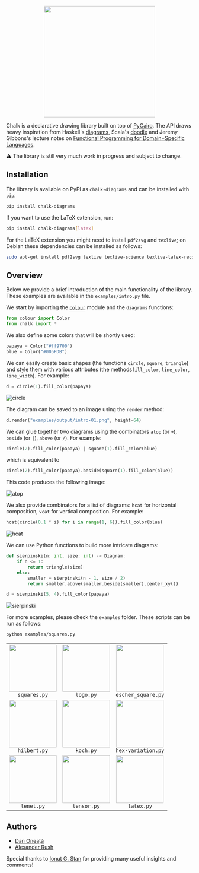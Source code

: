<p align="center"><img src="https://raw.githubusercontent.com/danoneata/chalk/master/examples/output/logo-sm.png" width=300></p>

Chalk is a declarative drawing library built on top of [PyCairo](https://pycairo.readthedocs.io).
The API draws heavy inspiration from
Haskell's [diagrams](https://diagrams.github.io/),
Scala's [doodle](https://github.com/creativescala/doodle/) and
Jeremy Gibbons's lecture notes on [Functional Programming for Domain−Specific Languages](http://www.cs.ox.ac.uk/publications/publication7583-abstract.html).

⚠️ The library is still very much work in progress and subject to change.

## Installation

The library is available on PyPI as `chalk-diagrams` and can be installed with `pip`:
```bash
pip install chalk-diagrams
```
If you want to use the LaTeX extension, run:
```bash
pip install chalk-diagrams[latex]
```
For the LaTeX extension you might need to install `pdf2svg` and `texlive`;
on Debian these dependencies can be installed as follows:
```bash
sudo apt-get install pdf2svg texlive texlive-science texlive-latex-recommended texlive-latex-extra
```

## Overview

Below we provide a brief introduction of the main functionality of the library.
These examples are available in the `examples/intro.py` file.

We start by importing the [`colour`](https://github.com/vaab/colour) module and the `diagrams` functions:

```python
from colour import Color
from chalk import *
```

We also define some colors that will be shortly used:

```python
papaya = Color("#ff9700")
blue = Color("#005FDB")
```

We can easily create basic shapes (the functions `circle`, `square`, `triangle`) and style them with various attributes (the methods`fill_color`, `line_color`, `line_width`).
For example:

```python
d = circle(1).fill_color(papaya)
```

![circle](https://raw.githubusercontent.com/danoneata/chalk/master/examples/output/intro-01.png)

The diagram can be saved to an image using the `render` method:

```python
d.render("examples/output/intro-01.png", height=64)
```

We can glue together two diagrams using the combinators `atop` (or `+`), `beside` (or `|`), `above` (or `/`).
For example:

```python
circle(2).fill_color(papaya) | square(1).fill_color(blue)
```

which is equivalent to

```python
circle(2).fill_color(papaya).beside(square(1).fill_color(blue))
```

This code produces the following image:

![atop](https://raw.githubusercontent.com/danoneata/chalk/master/examples/output/intro-02.png)

We also provide combinators for a list of diagrams:
`hcat` for horizontal composition, `vcat` for vertical composition.
For example:

```python
hcat(circle(0.1 * i) for i in range(1, 6)).fill_color(blue)
```
![hcat](https://raw.githubusercontent.com/danoneata/chalk/master/examples/output/intro-03.png)

We can use Python functions to build more intricate diagrams:

```python
def sierpinski(n: int, size: int) -> Diagram:
    if n <= 1:
        return triangle(size)
    else:
        smaller = sierpinski(n - 1, size / 2)
        return smaller.above(smaller.beside(smaller).center_xy())

d = sierpinski(5, 4).fill_color(papaya)
```

![sierpinski](https://raw.githubusercontent.com/danoneata/chalk/master/examples/output/intro-04.png)

For more examples, please check the `examples` folder.
These scripts can be run as follows:

```bash
python examples/squares.py
```

<table>
<tr>
<td align="center"><img width=128 src="https://raw.githubusercontent.com/danoneata/chalk/master/examples/output/squares.png"><br><code>squares.py</code></td>
<td align="center"><img width=128 src="https://raw.githubusercontent.com/danoneata/chalk/master/examples/output/logo.png"><br><code>logo.py</code></td>
<td align="center"><img width=128 src="https://raw.githubusercontent.com/danoneata/chalk/master/examples/output/escher-square-limit.png"><br><code>escher_square.py</code></td>
</tr>
<tr>
<td align="center"><img width=128 src="https://raw.githubusercontent.com/danoneata/chalk/master/examples/output/hilbert.png"><br><code>hilbert.py</code></td>
<td align="center"><img width=128 src="https://raw.githubusercontent.com/danoneata/chalk/master/examples/output/koch.png"><br><code>koch.py</code></td>
<td align="center"><img width=128 src="https://raw.githubusercontent.com/danoneata/chalk/master/examples/output/hex-variation.png"><br><code>hex-variation.py</code></td>
</tr>
<tr>
<td align="center"><img width=128 src="https://raw.githubusercontent.com/danoneata/chalk/master/examples/output/lenet.png"><br><code>lenet.py</code></td>
<td align="center"><img width=128 src="https://raw.githubusercontent.com/danoneata/chalk/master/examples/output/tensor.png"><br><code>tensor.py</code></td>
<td align="center"><img width=128 src="https://raw.githubusercontent.com/danoneata/chalk/master/examples/output/latex.svg"><br><code>latex.py</code></td>
</tr>
</table>

## Authors

- [Dan Oneață](http://doneata.bitbucket.io/)
- [Alexander Rush](http://rush-nlp.com/)

Special thanks to [Ionuț G. Stan](http://igstan.ro/) for providing many useful insights and comments!

